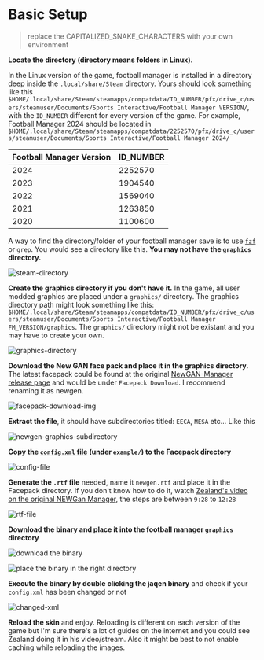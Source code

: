 # Basic Setup

> replace the CAPITALIZED_SNAKE_CHARACTERS with your own environment

**Locate the directory (directory means folders in Linux).**

In the Linux version of the game, football manager is installed in a directory deep inside the `.local/share/Steam` directory. Yours should look something like this `$HOME/.local/share/Steam/steamapps/compatdata/ID_NUMBER/pfx/drive_c/users/steamuser/Documents/Sports Interactive/Football Manager VERSION/`, with the `ID_NUMBER` different for every version of the game. For example, Football Manager 2024 should be located in `$HOME/.local/share/Steam/steamapps/compatdata/2252570/pfx/drive_c/users/steamuser/Documents/Sports Interactive/Football Manager 2024/`

| Football Manager Version | ID_NUMBER |
| ------------------------ | --------- |
| 2024                     | 2252570   |
| 2023                     | 1904540   |
| 2022                     | 1569040   |
| 2021                     | 1263850   |
| 2020                     | 1100600   |

A way to find the directory/folder of your football manager save is to use [`fzf`](https://github.com/junegunn/fzf) or `grep`. You would see a directory like this. **You may not have the `graphics` directory.**

![steam-directory](/docs/img/steam-directory.png)

**Create the graphics directory if you don't have it.** In the game, all user modded graphics are placed under a `graphics/` directory. The graphics directory path might look something like this: `$HOME/.local/share/Steam/steamapps/compatdata/ID_NUMBER/pfx/drive_c/users/steamuser/Documents/Sports Interactive/Football Manager FM_VERSION/graphics`. The `graphics/` directory might not be existant and you may have to create your own.

![graphics-directory](/docs/img/graphics-directory.png)

**Download the New GAN face pack and place it in the graphics directory.** The latest facepack could be found at the original [NewGAN-Manager release page](https://github.com/Maradonna90/NewGAN-Manager/releases) and would be under `Facepack Download`. I recommend renaming it as newgen.

![facepack-download-img](/docs/img/facepack-download.png)

**Extract the file**, it should have subdirectories titled: `EECA`, `MESA` etc... Like this

![newgen-graphics-subdirectory](/docs/img/newgens-subdirectories.png)

**Copy the [`config.xml` file](/example/config.xml) (under `example/`) to the Facepack directory**

![config-file](/docs/img/config-xml.png)

**Generate the `.rtf` file** needed, name it `newgen.rtf` and place it in the Facepack directory. If you don't know how to do it, watch [Zealand's video on the original NEWGan Manager](https://www.youtube.com/watch?v=pmdIkhfmY6w), the steps are between `9:28` to `12:28`

![rtf-file](/docs/img/newgen-rtf.png)

**Download the binary and place it into the football manager `graphics` directory**

![download the binary](/docs/img/download-binary.png)

![place the binary in the right directory](/docs/img/jaqen-binary.png)

**Execute the binary by double clicking the jaqen binary** and check if your `config.xml` has been changed or not

![changed-xml](/docs/img/changed-xml.png)

**Reload the skin** and enjoy. Reloading is different on each version of the game but I'm sure there's a lot of guides on the internet and you could see Zealand doing it in his video/stream. Also it might be best to not enable caching while reloading the images.
